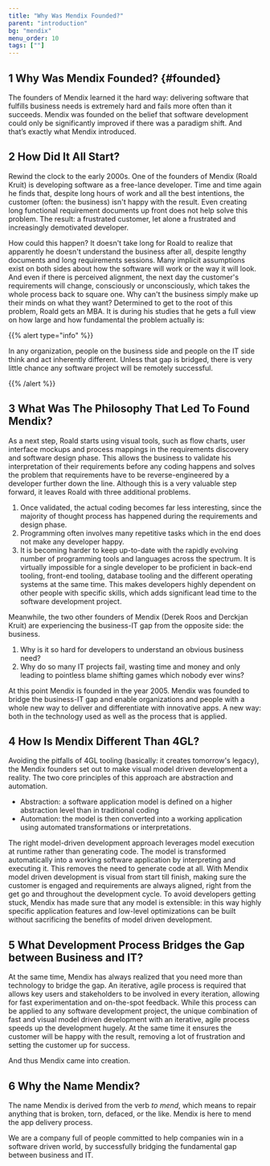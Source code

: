 ```yaml
---
title: "Why Was Mendix Founded?"
parent: "introduction"
bg: "mendix"
menu_order: 10
tags: [""]
---
```


## 1 Why Was Mendix Founded? {#founded}

The founders of Mendix learned it the hard way: delivering software that fulfills business needs is extremely hard and fails more often than it succeeds. Mendix was founded on the belief that software development could only be significantly improved if there was a paradigm shift. And that’s exactly what Mendix introduced.

## 2 How Did It All Start?

Rewind the clock to the early 2000s. One of the founders of Mendix (Roald Kruit) is developing software as a free-lance developer. Time and time again he finds that, despite long hours of work and all the best intentions, the customer (often: the business) isn't happy with the result. Even creating long functional requirement documents up front does not help solve this problem. The result: a frustrated customer, let alone a frustrated and increasingly demotivated developer.

How could this happen? It doesn't take long for Roald to realize that apparently he doesn't understand the business after all, despite lengthy documents and long requirements sessions. Many implicit assumptions exist on both sides about how the software will work or the way it will look. And even if there is perceived alignment, the next day the customer's requirements will change, consciously or unconsciously, which takes the whole process back to square one. Why can't the business simply make up their minds on what they want? Determined to get to the root of this problem, Roald gets an MBA. It is during his studies that he gets a full view on how large and how fundamental the problem actually is: 

{{% alert type="info" %}}

In any organization, people on the business side and people on the IT side think and act inherently different. Unless that gap is bridged, there is very little chance any software project will be remotely successful.

{{% /alert %}}

## 3 What Was The Philosophy That Led To Found Mendix?

As a next step, Roald starts using visual tools, such as flow charts, user interface mockups and process mappings in the requirements discovery and software design phase. This allows the business to validate his interpretation of their requirements before any coding happens and solves the problem that requirements have to be reverse-engineered by a developer further down the line. Although this is a very valuable step forward, it leaves Roald with three additional problems.

1. Once validated, the actual coding becomes far less interesting, since the majority of thought process has happened during the requirements and design phase.
2. Programming often involves many repetitive tasks which in the end does not make any developer happy.
3. It is becoming harder to keep up-to-date with the rapidly evolving number of programming tools and languages across the spectrum. It is virtually impossible for a single developer to be proficient in back-end tooling, front-end tooling, database tooling and the different operating systems at the same time. This makes developers highly dependent on other people with specific skills, which adds significant lead time to the software development project.

Meanwhile, the two other founders of Mendix (Derek Roos and Derckjan Kruit) are experiencing the business-IT gap from the opposite side: the business.
1. Why is it so hard for developers to understand an obvious business need? 
2. Why do so many IT projects fail, wasting time and money and only leading to pointless blame shifting games which nobody ever wins?

At this point Mendix is founded in the year 2005. Mendix was founded to bridge the business-IT gap and enable organizations and people with a whole new way to deliver and differentiate with innovative apps. A new way: both in the technology used as well as the process that is applied.

## 4 How Is Mendix Different Than 4GL?

Avoiding the pitfalls of 4GL tooling (basically: it creates tomorrow's legacy), the Mendix founders set out to make visual model driven development a reality. The two core principles of this approach are abstraction and automation.
 * Abstraction: a software application model is defined on a higher abstraction level than in traditional coding
 * Automation: the model is then converted into a working application using automated transformations or interpretations.

The right model-driven development approach leverages model execution at runtime rather than generating code. The model is transformed automatically into a working software application by interpreting and executing it. This removes the need to generate code at all.
With Mendix model driven development is visual from start till finish, making sure the customer is engaged and requirements are always aligned, right from the get go and throughout the development cycle. To avoid developers getting stuck, Mendix has made sure that any model is extensible: in this way highly specific application features and low-level optimizations can be built without sacrificing the benefits of model driven development.

## 5 What Development Process Bridges the Gap between Business and IT?

At the same time, Mendix has always realized that you need more than technology to bridge the gap. An iterative, agile process is required that allows key users and stakeholders to be involved in every iteration, allowing for fast experimentation and on-the-spot feedback. While this process can be applied to any software development project, the unique combination of fast and visual model driven development with an iterative, agile process speeds up the development hugely. At the same time it ensures the customer will be happy with the result, removing a lot of frustration and setting the customer up for success.

And thus Mendix came into creation.

## 6 Why the Name Mendix?

The name Mendix is derived from the verb *to mend*, which means to repair anything that is broken, torn, defaced, or the like. Mendix is here to mend the app delivery process.

We are a company full of people committed to help companies win in a software driven world, by successfully bridging the fundamental gap between business and IT.
